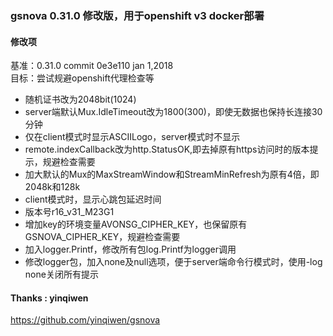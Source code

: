 

### gsnova 0.31.0 修改版，用于openshift v3 docker部署  


#### 修改项  

基准：0.31.0 commit 0e3e110 jan 1,2018  
目标：尝试规避openshift代理检查等  
- 随机证书改为2048bit(1024)  
- server端默认Mux.IdleTimeout改为1800(300)，即使无数据也保持长连接30分钟  
- 仅在client模式时显示ASCIILogo，server模式时不显示  
- remote.indexCallback改为http.StatusOK,即去掉原有https访问时的版本提示，规避检查需要  
- 加大默认的Mux的MaxStreamWindow和StreamMinRefresh为原有4倍，即2048k和128k  
- client模式时，显示心跳包延迟时间  
- 版本号r16_v31_M23G1  
- 增加key的环境变量AVONSG_CIPHER_KEY，也保留原有GSNOVA_CIPHER_KEY，规避检查需要  
- 加入logger.Printf，修改所有包log.Printf为logger调用  
- 修改logger包，加入none及null选项，便于server端命令行模式时，使用-log none关闭所有提示  


#### Thanks : yinqiwen  
<https://github.com/yinqiwen/gsnova>  
  
  
  

